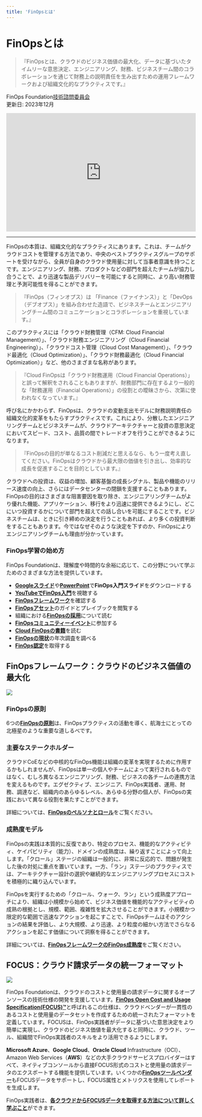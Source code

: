 ```yaml
---
title: 'FinOpsとは'
---
```


[英語版]:https://www.finops.org/introduction/what-is-finops/

# FinOpsとは

> 『FinOpsとは、クラウドのビジネス価値の最大化、データに基づいたタイムリーな意思決定、エンジニアリング、財務、ビジネスチーム間のコラボレーションを通じて財務上の説明責任を生み出すための運用フレームワークおよび組織文化的なプラクティスです。』

FinOps Foundation[技術諮問委員会](https://www.finops.org/about/technical-advisory-council/)  
更新日: 2023年12月

<iframe width="100%" height="315" src="https://www.youtube.com/embed/VDrcgEne6lU?si=3DrgxMX89Tmcj5rO" title="YouTube video player" frameborder="0" allow="accelerometer; autoplay; clipboard-write; encrypted-media; gyroscope; picture-in-picture; web-share" referrerpolicy="strict-origin-when-cross-origin" allowfullscreen></iframe>

---

FinOpsの本質は、組織文化的なプラクティスにあります。これは、チームがクラウドコストを管理する方法であり、中央のベストプラクティスグループのサポートを受けながら、全員が自身のクラウド使用量に対して当事者意識を持つことです。エンジニアリング、財務、プロダクトなどの部門を超えたチームが協力し合うことで、より迅速な製品デリバリーを可能にすると同時に、より高い財務管理と予測可能性を得ることができます。

> 『FinOps（フィンオプス）は 「Finance（ファイナンス）」と「DevOps（デブオプス）」を組み合わせた造語で、ビジネスチームとエンジニアリングチーム間のコミュニケーションとコラボレーションを重視しています。』

このプラクティスには「クラウド財務管理（CFM: Cloud Financial Management）」、「クラウド財務エンジニアリング（Cloud Financial Engineering）」、「クラウドコスト管理（Cloud Cost Management）」、「クラウド最適化（Cloud Optimization）」、「クラウド財務最適化（Cloud Financial Optimization）」など、他のさまざまな名称があります。

> 『Cloud FinOpsは「クラウド財務運用（Cloud Financial Operations）」と誤って解釈をされることもありますが、財務部門に存在するより一般的な「財務運用（Financial Operations）」の役割との曖昧さから、次第に使われなくなっています。』

呼び名にかかわらず、FinOpsは、クラウドの変動支出モデルに財務説明責任の組織文化的変革をもたらすプラクティスです。これにより、分散したエンジニアリングチームとビジネスチームが、クラウドアーキテクチャーと投資の意思決定においてスピード、コスト、品質の間でトレードオフを行うことができるようになります。

> 『FinOpsの目的が単なるコスト削減だと思えるなら、もう一度考え直してください。FinOpsはクラウドから最大限の価値を引き出し、効率的な成長を促進することを目的としています。』

クラウドへの投資は、収益の増加、顧客基盤の成長シグナル、製品や機能のリリース速度の向上、さらにはデータセンターの閉鎖を支援することもあります。FinOpsの目的はさまざまな阻害要因を取り除き、エンジニアリングチームがより優れた機能、アプリケーション、移行をより迅速に提供できるようにし、どこにいつ投資するかについて部門を超えての話し合いを可能にすることです。ビジネスチームは、ときに引き締めの決定を行うこともあれば、より多くの投資判断をすることもあります。今ではなぜそのような決定を下すのか、FinOpsによりエンジニアリングチームも理由が分かっています。

### FinOps学習の始め方

FinOps Foundationは、理解度や時間的な余裕に応じて、この分野について学ぶためのさまざまな方法を提供しています。

- [**Googleスライド**]や[**PowerPoint**]で**FinOps入門スライド**をダウンロードする
- [**YouTubeでFinOps入門**]を視聴する
- [**FinOpsフレームワーク**]を確認する
- [**FinOpsアセット**]のガイドとプレイブックを閲覧する
- 組織における[**FinOpsの採用**]について読む
- [**FinOpsコミュニティーイベント**]に参加する
- [**Cloud FinOpsの書籍**]を読む
- [**FinOpsの現状**]の年次調査を調べる
- [**FinOps認定**]を取得する

[**Googleスライド**]: https://docs.google.com/presentation/d/11TtHnL-I1_yF_jAUsHtxfB_aewADkf-bCltuS8AZW34?usp=drive_fs
[**PowerPoint**]: https://docs.google.com/presentation/d/1038O4H7aqG6v2YAqViDafRrj4jMQkIDl?rtpof=true&usp=drive_fs
[**YouTubeでFinOps入門**]: https://www.youtube.com/watch?v=VDrcgEne6lU
[**FinOpsフレームワーク**]: https://www.finops.org/framework/
[**FinOpsアセット**]: https://www.finops.org/assets/
[**FinOpsの採用**]: https://www.finops.org/wg/adopting-finops/
[**FinOpsコミュニティーイベント**]: https://www.finops.org/community/events/
[**Cloud FinOpsの書籍**]: https://www.finops.org/community/finops-book/
[**FinOpsの現状**]: https://data.finops.org/
[**FinOps認定**]: https://learn.finops.org/

## FinOpsフレームワーク：クラウドのビジネス価値の最大化

![](/img/Japanese-Framework-Poster-v2.png)

### FinOpsの原則

6つの[**FinOpsの原則**]は、FinOpsプラクティスの活動を導く、航海士にとっての北極星のような重要な道しるべです。

[**FinOpsの原則**]: https://finops-jp.github.io/ja/docs/framework/principles

### 主要なステークホルダー

クラウドCoEなどの中核的なFinOps機能は組織の変革を実現するために作用するかもしれませんが、FinOpsは単一の個人やチームによって実行されるものではなく、むしろ異なるエンジニアリング、財務、ビジネスの各チームの連携方法を変えるものです。エグゼクティブ、エンジニア、FinOps実践者、運用、財務、調達など、組織内のあらゆるレベル、あらゆる分野の個人が、FinOpsの実践において異なる役割を果たすことができます。

詳細については、[**FinOpsのペルソナとロール**]をご覧ください。

[**FinOpsのペルソナとロール**]: https://finops-jp.github.io/ja/docs/framework/personas

### 成熟度モデル

FinOpsの実践は本質的に反復であり、特定のプロセス、機能的なアクティビティ、ケイパビリティ（能力）、ドメインの成熟度は、繰り返すことによって向上します。「クロール」ステージの組織は一般的に、非常に反応的で、問題が発生した後の対処に重点を置いています。一方、「ラン」ステージのプラクティスでは、アーキテクチャー設計の選択や継続的なエンジニアリングプロセスにコストを積極的に織り込んでいます。

FinOpsを実行するための「クロール、ウォーク、ラン」という成熟度アプローチにより、組織は小規模から始めて、ビジネス価値を機能的なアクティビティの成熟の根拠とし、規模、範囲、複雑性を拡大させることができます。小規模かつ限定的な範囲で迅速なアクションを起こすことで、FinOpsチームはそのアクションの結果を評価し、より大規模、より迅速、より粒度の細かい方法でさらなるアクションを起こす価値について洞察を得ることができます。

詳細については、[**FinOpsフレームワークのFinOps成熟度**]をご覧ください。

[**FinOpsフレームワークのFinOps成熟度**]: https://finops-jp.github.io/ja/docs/framework/maturity-model

## FOCUS：クラウド請求データの統一フォーマット

![](https://www.finops.org/wp-content/uploads/2024/08/FOCUS-Flow-Diagram-v2.svg)

FinOps Foundationは、クラウドのコストと使用量の請求データに関するオープンソースの技術仕様の開発を支援しています。[**FinOps Open Cost and Usage Specification(FOCUS)™**]と呼ばれるこの仕様は、クラウドベンダーが一貫性のあるコストと使用量のデータセットを作成するための統一されたフォーマットを定義しています。FOCUSは、FinOps実践者がデータに基づいた意思決定をより簡単に実現し、クラウドのビジネス価値を最大化すると同時に、クラウド、ツール、組織間でFinOps実践者のスキルをより活用できるようにします。

**Microsoft Azure**、**Google Cloud**、**Oracle Cloud** Infrastructure（OCI）、Amazon Web Services（**AWS**）などの大手クラウドサービスプロバイダーはすべて、ネイティブコンソールから直接FOCUS形式のコストと使用量の請求データのエクスポートする機能を提供しています。いくつかの[**FinOpsツールベンダー**]もFOCUSデータをサポートし、FOCUS属性とメトリクスを使用してレポートを生成します。

FinOps実践者は、[**各クラウドからFOCUSデータを取得する方法について詳しく学ぶこと**]ができます。

[**FinOps Open Cost and Usage Specification(FOCUS)™**]: https://focus.finops.org/
[**FinOpsツールベンダー**]: https://www.finops.org/landscape/?prod_TOOLS_SERVICES%5Btoggle%5D%5Bis_focus_adopter%5D=true&prod_TOOLS_SERVICES%5BrefinementList%5D%5Bcategories%5D%5B0%5D=FinOps%20Tool
[**各クラウドからFOCUSデータを取得する方法について詳しく学ぶこと**]: https://focus.finops.org/#obtain
